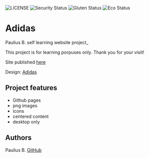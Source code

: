 ![LICENSE](https://img.shields.io/badge/license-MIT-blue.svg?style=flat-square)
![Security Status](https://img.shields.io/security-headers?label=Security&url=https%3A%2F%2Fgithub.com&style=flat-square)
![Gluten Status](https://img.shields.io/badge/Gluten-Free-green.svg)
![Eco Status](https://img.shields.io/badge/ECO-Friendly-green.svg)

# Adidas

Paulius B. self learning website project_

This project is for learning porpuses only. Thank you for your visit!

Site published [here](https://scarab911.github.io/8-praktika/)

Design: [Adidas](https://cdn.discordapp.com/attachments/833468929020133416/837382482030100510/unknown.png/)

## Project features

- Github pages
- png images
- icons
- centered content
- desktop only

## Authors

Paulius B. [GitHub](https://github.com/Scarab911)